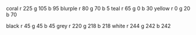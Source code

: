 coral r 225 g 105 b 95
blurple r 80 g 70 b 5
teal r 65 g 0 b 30
yellow r 0 g 20 b 70

black r 45 g 45 b 45
grey r 220 g 218 b 218
white r 244 g 242 b 242
